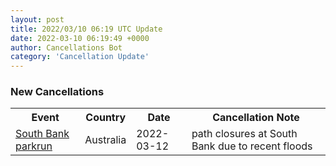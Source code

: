 ```yaml
---
layout: post
title: 2022/03/10 06:19 UTC Update
date: 2022-03-10 06:19:49 +0000
author: Cancellations Bot
category: 'Cancellation Update'
---
```


<h3>New Cancellations</h3>
<div class='hscrollable'>
<table style='width: 100%'>
    <tr>
        <th>Event</th>
        <th>Country</th>
        <th>Date</th>
        <th>Cancellation Note</th>
    </tr>
    <tr>
        <td><a href="https://www.parkrun.com.au/southbank">South Bank parkrun</a></td>
        <td>Australia</td>
        <td>2022-03-12</td>
        <td>path closures at South Bank due to recent floods</td>
    </tr>
</table>
</div>
